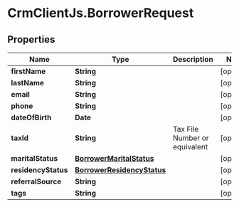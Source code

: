 # CrmClientJs.BorrowerRequest

## Properties

Name | Type | Description | Notes
------------ | ------------- | ------------- | -------------
**firstName** | **String** |  | [optional] 
**lastName** | **String** |  | [optional] 
**email** | **String** |  | [optional] 
**phone** | **String** |  | [optional] 
**dateOfBirth** | **Date** |  | [optional] 
**taxId** | **String** | Tax File Number or equivalent | [optional] 
**maritalStatus** | [**BorrowerMaritalStatus**](BorrowerMaritalStatus.md) |  | [optional] 
**residencyStatus** | [**BorrowerResidencyStatus**](BorrowerResidencyStatus.md) |  | [optional] 
**referralSource** | **String** |  | [optional] 
**tags** | **String** |  | [optional] 


